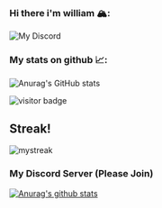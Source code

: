 ### Hi there i'm william 🏔:


![My Discord](https://discord-readme-badge.vercel.app/api?id=453987393473609731)



### My stats on github 📈:
![Anurag's GitHub stats](https://github-readme-stats.vercel.app/api?username=William60081011&show_icons=true&theme=radical)


![visitor badge](https://visitor-badge.glitch.me/badge?page_id=William60081011.visitor-badge&left_color=red&right_color=green&left_text=Hello%20Visitors)

## Streak!

<img src="https://github-readme-streak-stats.herokuapp.com/?user=William60081011&theme=tokyonight" alt="mystreak"/>


### My Discord Server (Please Join)
[![Anurag's github stats](https://github-readme-stats.vercel.app/api?username=William60081011&theme=blue-green)](https://github.com/anuraghazra/github-readme-stats)


